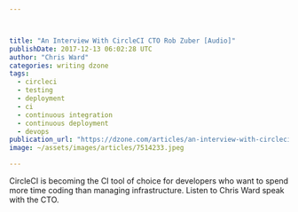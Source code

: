 ```yaml
---



title: "An Interview With CircleCI CTO Rob Zuber [Audio]"
publishDate: 2017-12-13 06:02:28 UTC
author: "Chris Ward"
categories: writing dzone
tags:
  - circleci
  - testing
  - deployment
  - ci
  - continuous integration
  - continuous deployment
  - devops
publication_url: "https://dzone.com/articles/an-interview-with-circleci-cto-rob-zuber"
image: ~/assets/images/articles/7514233.jpeg

---
```

CircleCI is becoming the CI tool of choice for developers who want to spend more time coding than managing infrastructure. Listen to Chris Ward speak with the CTO.

